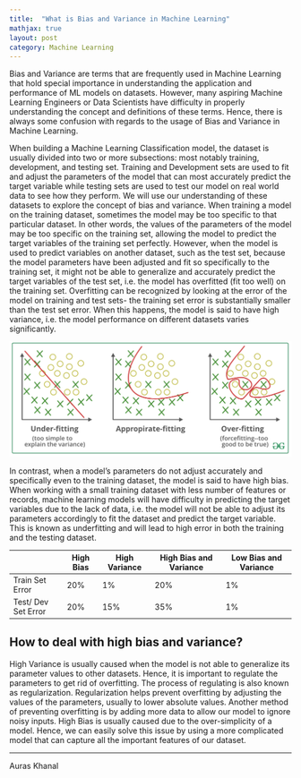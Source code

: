 ```yaml
---
title:  "What is Bias and Variance in Machine Learning"
mathjax: true
layout: post
category: Machine Learning
---
```


Bias and Variance are terms that are frequently used in Machine Learning that hold special importance in understanding the application and performance of 
ML models on datasets. However, many aspiring Machine Learning Engineers or Data Scientists have difficulty in properly understanding the concept and definitions 
of these terms. Hence, there is always some confusion with regards to the usage of Bias and Variance in Machine Learning. 



When building a Machine Learning Classification model, the dataset is usually divided into two or more subsections: most notably training, development, and testing set.
Training and Development sets are used to fit and adjust the parameters of the model that can most accurately predict the target variable while testing sets are used to
test our model on real world data to see how they perform. We will use our understanding of these datasets to explore the concept of bias and variance.
When training a model on the training dataset, sometimes the model may be too specific to that particular dataset. In other words, the values of the parameters of the 
model may be too specific on the training set, allowing the model to predict the target variables of the training set perfectly. 
However, when the model is used to predict variables on another dataset, such as the test set, because the model parameters have been adjusted and fit so specifically 
to the training set, it might not be able to generalize and accurately predict the target variables of the test set, i.e. the model has overfitted (fit too well) on the training set. 
Overfitting can be recognized by looking at the error of the model on training and test sets- the training set error is substantially smaller than the test set error. When this happens, the model is said to have high variance, i.e. the model performance on different datasets varies significantly. 

![overfitting_2](/assets/overfitting_2.png)

In contrast, when a model’s parameters do not adjust accurately and specifically even to the training dataset, the model is said to have high bias. 
When working with a small training dataset with less number of features or records, machine learning models will have difficulty in predicting the target variables due to
the lack of data, i.e. the model will not be able to adjust its parameters accordingly to fit the dataset and predict the target variable. 
This is known as underfitting and will lead to high error in both the training and the testing dataset.


|                    | High Bias        | High Variance   | High Bias and Variance | Low Bias and Variance |
|--------------------|------------------|-----------------|------------------------|-----------------------|
| Train Set Error    | 20%              | 1%              | 20%                    | 1%                    |
| Test/ Dev Set Error| 20%              | 15%             | 35%                    | 1%                    |
 
## How to deal with high bias and variance?

High Variance is usually caused when the model is not able to generalize its parameter values to other datasets. Hence, it is important to regulate the parameters to get rid of overfitting. The process of regulating is also known as regularization. Regularization helps prevent overfitting by adjusting the values of the parameters, usually to lower absolute values. Another method of preventing overfitting is by adding more data to allow our model to ignore noisy inputs. 
High Bias is usually caused due to the over-simplicity of a model. Hence, we can easily solve this issue by using a more complicated model that can capture all the important features of our dataset. 

---
Auras Khanal
